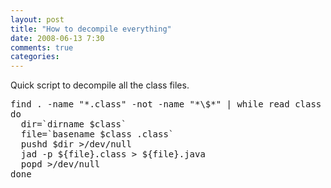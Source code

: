 ```yaml
---
layout: post
title: "How to decompile everything"
date: 2008-06-13 7:30
comments: true
categories: 
---
```


<p>Quick script to decompile all the class files.</p>

<pre>
find . -name "*.class" -not -name "*\$*" | while read class
do
  dir=`dirname $class`
  file=`basename $class .class`
  pushd $dir &gt;/dev/null
  jad -p ${file}.class &gt; ${file}.java
  popd &gt;/dev/null
done
</pre>

